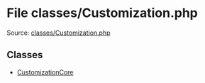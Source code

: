 File classes/Customization.php
=========
Source: [classes/Customization.php](https://github.com/PrestaShop/PrestaShop/blob/1.6.1.1/classes/Customization.php)


Classes
-------

* [CustomizationCore](class.CustomizationCore.md)

